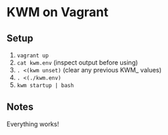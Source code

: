# KWM on Vagrant

## Setup
1. `vagrant up`
2. `cat kwm.env` (inspect output before using)
3. `. <(kwm unset)` (clear any previous KWM_ values)
4. `. <(./kwm.env)`
5. `kwm startup | bash`

## Notes
Everything works!
